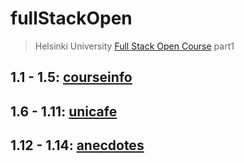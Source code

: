 # fullStackOpen

>Helsinki University [Full Stack Open Course](https://fullstackopen.com/en/part1) part1

## 1.1 - 1.5: [courseinfo](https://github.com/EGRrqq/fullStackOpen/tree/main/part1/courseinfo)

## 1.6 - 1.11: [unicafe](https://github.com/EGRrqq/fullStackOpen/tree/main/part1/unicafe)

## 1.12 - 1.14: [anecdotes](https://github.com/EGRrqq/fullStackOpen/tree/main/part1/anecdotes)